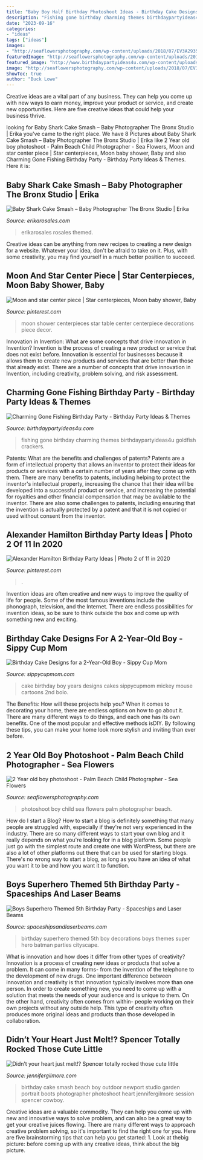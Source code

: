 ```yaml
---
title: "Baby Boy Half Birthday Photoshoot Ideas - Birthday Cake Designs For A 2-year-old Boy"
description: "Fishing gone birthday charming themes birthdaypartyideas4u goldfish crackers"
date: "2023-09-16"
categories:
- "ideas"
tags: ["ideas"]
images:
- "http://seaflowersphotography.com/wp-content/uploads/2018/07/EV3A2935-copy.jpg"
featuredImage: "http://seaflowersphotography.com/wp-content/uploads/2018/07/EV3A2935-copy.jpg"
featured_image: "http://www.birthdaypartyideas4u.com/wp-content/uploads/2017/05/Charming-Gone-Fishing-Birthday-Party-Goldfish-Crackers-600x800.jpg"
image: "http://seaflowersphotography.com/wp-content/uploads/2018/07/EV3A2935-copy.jpg"
ShowToc: true
author: "Buck Lowe"
---
```



Creative ideas are a vital part of any business. They can help you come up with new ways to earn money, improve your product or service, and create new opportunities. Here are five creative ideas that could help your business thrive.

	

		
looking for Baby Shark Cake Smash – Baby Photographer The Bronx Studio | Erika you've came to the right place. We have 8 Pictures about Baby Shark Cake Smash – Baby Photographer The Bronx Studio | Erika like 2 Year old boy photoshoot - Palm Beach Child Photographer - Sea Flowers, Moon and star center piece | Star centerpieces, Moon baby shower, Baby and also Charming Gone Fishing Birthday Party - Birthday Party Ideas &amp; Themes. Here it is:
		
    
## Baby Shark Cake Smash – Baby Photographer The Bronx Studio | Erika

<img loading=lazy src="https://www.erikarosales.com/wp-content/uploads/2019-08-31_0016.jpg" onerror="this.onerror=null;this.src='https://tse2.mm.bing.net/th?id=OIP.kF7AvsIxxuZfIpFf13b8yQHaEO&amp;pid=15.1';" alt="Baby Shark Cake Smash – Baby Photographer The Bronx Studio | Erika">

_Source: erikarosales.com_

>erikarosales rosales themed. 

	

Creative ideas can be anything from new recipes to creating a new design for a website. Whatever your idea, don't be afraid to take on it. Plus, with some creativity, you may find yourself in a much better position to succeed.

    
## Moon And Star Center Piece | Star Centerpieces, Moon Baby Shower, Baby

<img loading=lazy src="https://i.pinimg.com/736x/72/a2/0c/72a20cdbb50e08a223d9cc1df75e8fe3.jpg" onerror="this.onerror=null;this.src='https://tse4.mm.bing.net/th?id=OIP.fj-MdKLbppyYWFYOubpJagHaJh&amp;pid=15.1';" alt="Moon and star center piece | Star centerpieces, Moon baby shower, Baby">

_Source: pinterest.com_

>moon shower centerpieces star table center centerpiece decorations piece decor. 

	

Innovation in Invention: What are some concepts that drive innovation in Invention?
Invention is the process of creating a new product or service that does not exist before. Innovation is essential for businesses because it allows them to create new products and services that are better than those that already exist. There are a number of concepts that drive innovation in Invention, including creativity, problem solving, and risk assessment.

    
## Charming Gone Fishing Birthday Party - Birthday Party Ideas &amp; Themes

<img loading=lazy src="http://www.birthdaypartyideas4u.com/wp-content/uploads/2017/05/Charming-Gone-Fishing-Birthday-Party-Goldfish-Crackers-600x800.jpg" onerror="this.onerror=null;this.src='https://tse1.mm.bing.net/th?id=OIP.vynW-7b3n8bY9inuPDR_5gHaJ4&amp;pid=15.1';" alt="Charming Gone Fishing Birthday Party - Birthday Party Ideas &amp; Themes">

_Source: birthdaypartyideas4u.com_

>fishing gone birthday charming themes birthdaypartyideas4u goldfish crackers. 

	

Patents: What are the benefits and challenges of patents?
Patents are a form of intellectual property that allows an inventor to protect their ideas for products or services with a certain number of years after they come up with them. There are many benefits to patents, including helping to protect the inventor's intellectual property, increasing the chance that their idea will be developed into a successful product or service, and increasing the potential for royalties and other financial compensation that may be available to the inventor. There are also some challenges to patents, including ensuring that the invention is actually protected by a patent and that it is not copied or used without consent from the inventor.

    
## Alexander Hamilton Birthday Party Ideas | Photo 2 Of 11 In 2020

<img loading=lazy src="https://i.pinimg.com/736x/00/a8/6d/00a86d04dc270051dbaaec13e9ae9788.jpg" onerror="this.onerror=null;this.src='https://tse1.mm.bing.net/th?id=OIP.b3OzM-4Qyv92F-vAB7o1kAHaJ3&amp;pid=15.1';" alt="Alexander Hamilton Birthday Party Ideas | Photo 2 of 11 in 2020">

_Source: pinterest.com_

>. 

	

Invention ideas are often creative and new ways to improve the quality of life for people. Some of the most famous inventions include the phonograph, television, and the Internet. There are endless possibilities for invention ideas, so be sure to think outside the box and come up with something new and exciting.

    
## Birthday Cake Designs For A 2-Year-Old Boy - Sippy Cup Mom

<img loading=lazy src="http://www.sippycupmom.com/wp-content/uploads/2018/03/3.png" onerror="this.onerror=null;this.src='https://tse1.mm.bing.net/th?id=OIP.EPqbmYH1cJYbR6mUzX2_vAAAAA&amp;pid=15.1';" alt="Birthday Cake Designs for a 2-Year-Old Boy - Sippy Cup Mom">

_Source: sippycupmom.com_

>cake birthday boy years designs cakes sippycupmom mickey mouse cartoons 2nd bolo. 

	

The Benefits: How will these projects help you?
When it comes to decorating your home, there are endless options on how to go about it. There are many different ways to do things, and each one has its own benefits. One of the most popular and effective methods isDIY. By following these tips, you can make your home look more stylish and inviting than ever before.

    
## 2 Year Old Boy Photoshoot - Palm Beach Child Photographer - Sea Flowers

<img loading=lazy src="http://seaflowersphotography.com/wp-content/uploads/2018/07/EV3A2935-copy.jpg" onerror="this.onerror=null;this.src='https://tse2.mm.bing.net/th?id=OIP.jPLE7QEMDA6h8UmlHDwn2AHaLH&amp;pid=15.1';" alt="2 Year old boy photoshoot - Palm Beach Child Photographer - Sea Flowers">

_Source: seaflowersphotography.com_

>photoshoot boy child sea flowers palm photographer beach. 

	

How do I start a Blog?
How to start a blog is definitely something that many people are struggled with, especially if they're not very experienced in the industry. There are so many different ways to start your own blog and it really depends on what you're looking for in a blog platform. Some people just go with the simplest route and create one with WordPress, but there are also a lot of other platforms out there that can be used for starting blogs. There's no wrong way to start a blog, as long as you have an idea of what you want it to be and how you want it to function.

    
## Boys Superhero Themed 5th Birthday Party - Spaceships And Laser Beams

<img loading=lazy src="https://spaceshipsandlaserbeams.com/wp-content/uploads/2015/09/superhero-birthday-party-ideas-3.jpg" onerror="this.onerror=null;this.src='https://tse3.mm.bing.net/th?id=OIP.qg7g7_FCmD4RPmKkebn9pQHaLH&amp;pid=15.1';" alt="Boys Superhero Themed 5th Birthday Party - Spaceships and Laser Beams">

_Source: spaceshipsandlaserbeams.com_

>birthday superhero themed 5th boy decorations boys themes super hero batman parties cityscape. 

	

What is innovation and how does it differ from other types of creativity?
Innovation is a process of creating new ideas or products that solve a problem. It can come in many forms- from the invention of the telephone to the development of new drugs. 
One important difference between innovation and creativity is that innovation typically involves more than one person. In order to create something new, you need to come up with a solution that meets the needs of your audience and is unique to them. On the other hand, creativity often comes from within- people working on their own projects without any outside help. This type of creativity often produces more original ideas and products than those developed in collaboration.

    
## Didn’t Your Heart Just Melt!? Spencer Totally Rocked Those Cute Little

<img loading=lazy src="https://jennifergilmore.com/blog/wp-content/uploads/2014/05/blog_gilmore_studios_photo_orange_county_newport_beach_family_portrait_cake_smash_outdoor_one_yr_old_boy_cowboy_boots_spencer_2.jpg" onerror="this.onerror=null;this.src='https://tse3.mm.bing.net/th?id=OIP.ofnOExsv4rHH9Die4cisyAHaFS&amp;pid=15.1';" alt="Didn’t your heart just melt!? Spencer totally rocked those cute little">

_Source: jennifergilmore.com_

>birthday cake smash beach boy outdoor newport studio garden portrait boots photographer photoshoot heart jennifergilmore session spencer cowboy. 

	

Creative ideas are a valuable commodity. They can help you come up with new and innovative ways to solve problem, and can also be a great way to get your creative juices flowing. There are many different ways to approach creative problem solving, so it's important to find the right one for you. Here are five brainstorming tips that can help you get started: 1. Look at thebig picture: before coming up with any creative ideas, think about the big picture.

